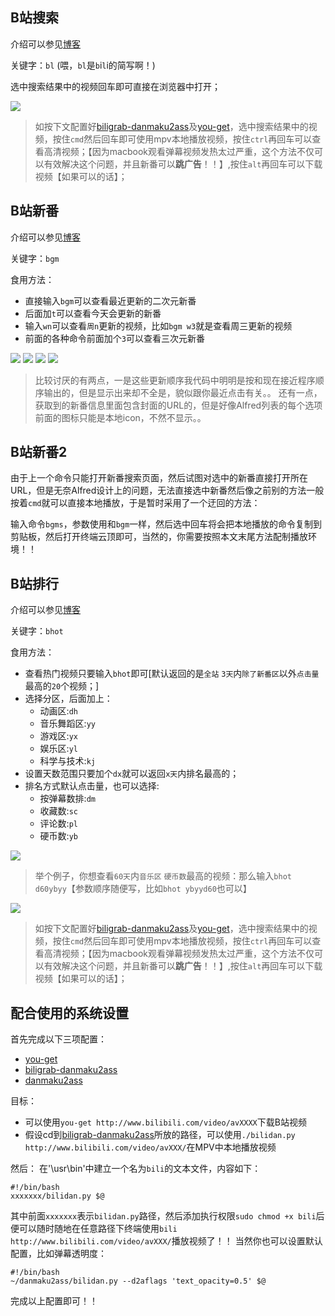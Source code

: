 ## B站搜索
介绍可以参见[博客](http://www.kylen314.com/archives/6670)

关键字：`bl` (喂，`bl`是`b`i`l`i的简写啊！)

选中搜索结果中的视频回车即可直接在浏览器中打开；

<img src = "http://www.kylen314.com/wp-content/uploads/2014/08/QQ20140831-10.png" />


> 如按下文配置好[biligrab-danmaku2ass](https://github.com/m13253/biligrab-danmaku2ass)及[you-get](https://github.com/soimort/you-get)，选中搜索结果中的视频，按住`cmd`然后回车即可使用mpv本地播放视频，按住`ctrl`再回车可以查看高清视频；【因为macbook观看弹幕视频发热太过严重，这个方法不仅可以有效解决这个问题，并且新番可以**跳广告**！！】,按住`alt`再回车可以下载视频【如果可以的话】；

## B站新番
介绍可以参见[博客](http://www.kylen314.com/archives/6670)

关键字：`bgm`

食用方法：
* 直接输入`bgm`可以查看最近更新的二次元新番
* 后面加`t`可以查看今天会更新的新番
* 输入`wn`可以查看`周n`更新的视频，比如`bgm w3`就是查看周三更新的视频
* 前面的各种命令前面加个`3`可以查看三次元新番

<img src = "http://www.kylen314.com/wp-content/uploads/2014/08/QQ20140831-11.png" />
<img src = "http://www.kylen314.com/wp-content/uploads/2014/08/QQ20140831-13.png" />
<img src = "http://www.kylen314.com/wp-content/uploads/2014/08/QQ20140831-14.png" />
<img src = "http://www.kylen314.com/wp-content/uploads/2014/08/QQ20140831-15.png" />

> 比较讨厌的有两点，一是这些更新顺序我代码中明明是按和现在接近程序顺序输出的，但是显示出来却不全是，貌似跟你最近点击有关。。
>还有一点，获取到的新番信息里面包含封面的URL的，但是好像Alfred列表的每个选项前面的图标只能是本地icon，不然不显示。。
 
## B站新番2
由于上一个命令只能打开新番搜索页面，然后试图对选中的新番直接打开所在URL，但是无奈Alfred设计上的问题，无法直接选中新番然后像之前别的方法一般按着`cmd`就可以直接本地播放，于是暂时采用了一个迂回的方法：

输入命令`bgms`，参数使用和`bgm`一样，然后选中回车将会把本地播放的命令复制到剪贴板，然后打开终端云顶即可，当然的，你需要按照本文末尾方法配制播放环境！！

## B站排行
介绍可以参见[博客](http://www.kylen314.com/archives/6670)

关键字：`bhot`

食用方法：
* 查看热门视频只要输入`bhot`即可[默认返回的是`全站`   `3天`内`除了新番区`以外`点击量`最高的`20`个视频；]
* 选择分区，后面加上：
	*  动画区:`dh`
	* 音乐舞蹈区:`yy`
	* 游戏区:`yx`
	* 娱乐区:`yl`
	* 科学与技术:`kj`
* 设置天数范围只要加个`dx`就可以返回`x天`内排名最高的；
* 排名方式默认点击量，也可以选择:
	* 按弹幕数排:`dm`
	* 收藏数:`sc`
	* 评论数:`pl`
	* 硬币数:`yb`

<img src = "http://www.kylen314.com/wp-content/uploads/2014/08/QQ20140831-16.png" />

> 举个例子，你想查看`60天`内`音乐区` `硬币数`最高的视频：那么输入`bhot d60ybyy`【参数顺序随便写，比如`bhot ybyyd60`也可以】


<img src = "http://www.kylen314.com/wp-content/uploads/2014/08/QQ20140831-17.png" />

> 如按下文配置好[biligrab-danmaku2ass](https://github.com/m13253/biligrab-danmaku2ass)及[you-get](https://github.com/soimort/you-get)，选中搜索结果中的视频，按住`cmd`然后回车即可使用mpv本地播放视频，按住`ctrl`再回车可以查看高清视频；【因为macbook观看弹幕视频发热太过严重，这个方法不仅可以有效解决这个问题，并且新番可以**跳广告**！！】,按住`alt`再回车可以下载视频【如果可以的话】；

## 配合使用的系统设置
首先完成以下三项配置：
* [you-get](https://github.com/soimort/you-get)
* [biligrab-danmaku2ass](https://github.com/m13253/biligrab-danmaku2ass)
* [danmaku2ass](https://github.com/m13253/danmaku2ass)

目标：
* 可以使用`you-get http://www.bilibili.com/video/avXXXX`下载B站视频
* 假设cd到[biligrab-danmaku2ass](https://github.com/m13253/biligrab-danmaku2ass)所放的路径，可以使用`./bilidan.py http://www.bilibili.com/video/avXXX/`在MPV中本地播放视频

然后：
在'\usr\bin'中建立一个名为`bili`的文本文件，内容如下：
```
#!/bin/bash
xxxxxxx/bilidan.py $@
```
其中前面`xxxxxxx`表示`bilidan.py`路径，然后添加执行权限`sudo chmod +x bili`后便可以随时随地在任意路径下终端使用`bili http://www.bilibili.com/video/avXXX/`播放视频了！！
当然你也可以设置默认配置，比如弹幕透明度：
```
#!/bin/bash
~/danmaku2ass/bilidan.py --d2aflags 'text_opacity=0.5' $@
```
完成以上配置即可！！

